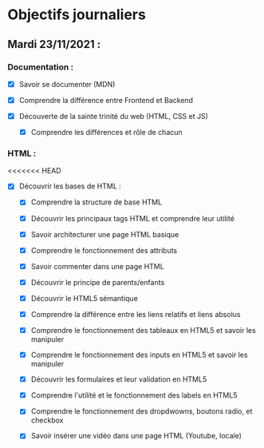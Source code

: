 # Objectifs journaliers

## Mardi 23/11/2021 :

### Documentation : 

* [X] Savoir se documenter (MDN)
* [X] Comprendre la différence entre Frontend et Backend

* [X] Découverte de la sainte trinité du web (HTML, CSS et JS)
  * [X] Comprendre les différences et rôle de chacun


### HTML :

<<<<<<< HEAD
* [X] Découvrir les bases de HTML :
  *[X] Comprendre la structure de base HTML
  * [X] Découvrir les principaux tags HTML et comprendre leur utilité
  * [X] Savoir architecturer une page HTML basique
  * [X] Comprendre le fonctionnement des attributs
  * [X] Savoir commenter dans une page HTML
  * [X] Découvrir le principe de parents/enfants
  * [X] Découvrir le HTML5 sémantique
  * [X] Comprendre la différence entre les liens relatifs et liens absolus
  * [X] Comprendre le fonctionnement des tableaux en HTML5 et savoir les manipuler
  * [X] Comprendre le fonctionnement des inputs en HTML5 et savoir les manipuler
  * [X] Découvrir les formulaires et leur validation en HTML5
  * [X] Comprendre l'utilité et le fonctionnement des labels en HTML5
  * [X] Comprendre le fonctionnement des dropdwowns, boutons radio, et checkbox
  * [X] Savoir insérer une vidéo dans une page HTML (Youtube, locale)

